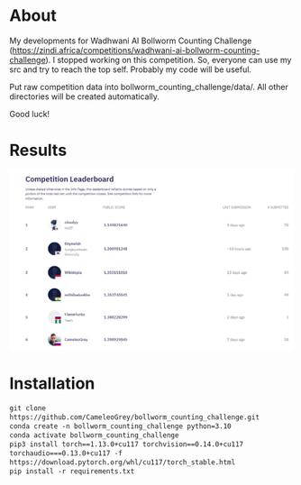 
# About

My developments for Wadhwani AI Bollworm Counting Challenge (https://zindi.africa/competitions/wadhwani-ai-bollworm-counting-challenge).
I stopped working on this competition. So, everyone can use my src and try to reach the top self. Probably my code will be useful.

Put raw competition data into bollworm_counting_challenge/data/. 
All other directories will be created automatically.

Good luck!

# Results

![](cameleogrey_leaderboard_12_11.png)

# Installation

```
git clone https://github.com/CameleoGrey/bollworm_counting_challenge.git
conda create -n bollworm_counting_challenge python=3.10
conda activate bollworm_counting_challenge
pip3 install torch==1.13.0+cu117 torchvision==0.14.0+cu117 torchaudio===0.13.0+cu117 -f https://download.pytorch.org/whl/cu117/torch_stable.html
pip install -r requirements.txt
```